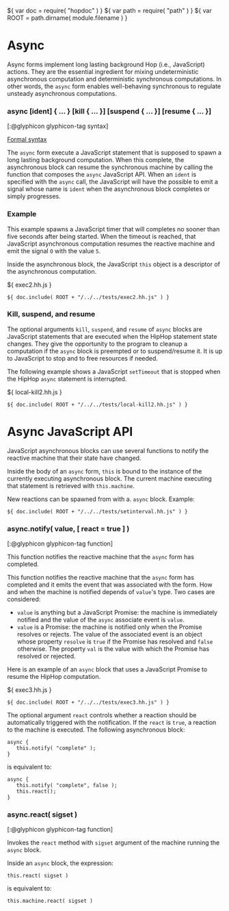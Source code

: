 ${ var doc = require( "hopdoc" ) }
${ var path = require( "path" ) }
${ var ROOT = path.dirname( module.filename ) }

Async
=====

Async forms implement long lasting background Hop (i.e., JavaScript)
actions. They are the essential ingredient for mixing undeterministic
asynchronous computation and deterministic synchronous
computations. In other words, the `async` form enables well-behaving
synchronous to regulate unsteady asynchronous computations.

### async [ident] { ... } [kill { ... }] [suspend { ... }] [resume { ... }]
[:@glyphicon glyphicon-tag syntax]

[Formal syntax](./syntax.html#HHAsync)

The `async` form execute a JavaScript statement that is supposed to
spawn a long lasting background computation. When this complete, the
asynchronous block can resume the synchronous machine by calling the
function that composes the `async` JavaScript API. When an `ident` is
specified with the `async` call, the JavaScript will have the possible
to emit a signal whose name is `ident` when the asynchronous block
completes or simply progresses.

### Example ###

This example spawns a JavaScript timer that will completes no sooner
than five seconds after being started. When the timeout is reached,
that JavaScript asynchronous computation resumes the reactive machine
and emit the signal `O` with the value `5`.

Inside the asynchronous block, the JavaScript `this` object is
a descriptor of the asynchronous computation.

${ <span class="label label-info">exec2.hh.js</span> }

```hiphop
${ doc.include( ROOT + "/../../tests/exec2.hh.js" ) }
```

### Kill, suspend, and resume ###

The optional arguments `kill`, `suspend`, and `resume` of `async`
blocks are JavaScript statements that are executed when the HipHop
statement state changes. They give the opportunity to the program to
cleanup a computation if the `async` block is preempted or to
suspend/resume it. It is up to JavaScript to stop and to free
resources if needed.

The following example shows a JavaScript `setTimeout` that is stopped
when the HipHop `async` statement is interrupted.

${ <span class="label label-info">local-kill2.hh.js</span> }

```hiphop
${ doc.include( ROOT + "/../../tests/local-kill2.hh.js" ) }
```

Async JavaScript API
====================

JavaScript asynchronous blocks can use several functions to notify
the reactive machine that their state have changed.

Inside the body of an `async` form, `this` is bound to the instance
of the currently executing asynchronous block. The current machine
executing that statement is retrieved with `this.machine`. 

New reactions can be spawned from with a. `async` block. Example:

```hiphop
${ doc.include( ROOT + "/../../tests/setinterval.hh.js" ) }
```

### async.notify( value, [ react = true ] ) ###
[:@glyphicon glyphicon-tag function]

This function notifies the reactive machine that the `async` form has
completed.

This function notifies the reactive machine that the `async` form has
completed and it emits the event that was associated with the form. How and 
when the machine is notified depends of `value`'s type. Two cases are
considered:

 * `value` is anything but a JavaScript Promise: the machine is
 immediately notified and the value of the `async` associate event is `value`.
 * `value` is a Promise: the machine is notified only when the Promise
 resolves or rejects. The value of the associated event is an object whose
 property `resolve` is `true` if the Promise has resolved and `false` otherwise.
 The property `val` is the value with which the Promise has resolved or
 rejected.
 
Here is an example of an `async` block that uses a JavaScript Promise to
resume the HipHop computation.

${ <span class="label label-info">exec3.hh.js</span> }

```hiphop
${ doc.include( ROOT + "/../../tests/exec3.hh.js" ) }
```

The optional argument `react` controls whether a reaction should be 
automatically triggered with the notification. If the `react` is `true`,
a reaction to the machine is executed. The following asynchronous block:

```hiphop
async {
   this.notify( "complete" );
}
```

is equivalent to:

```hiphop
async {
   this.notify( "complete", false );
   this.react();
}
```

### async.react( sigset ) ###
[:@glyphicon glyphicon-tag function]

Invokes the `react` method with `sigset` argument of the machine
running the `async` block.

Inside an `async` block, the expression:

```hiphop
this.react( sigset )
```

is equivalent to:

```hiphop
this.machine.react( sigset )
```


